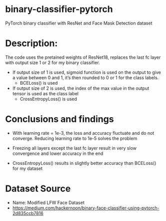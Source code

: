 # binary-classifier-pytorch
PyTorch binary classifier with ResNet and Face Mask Detection dataset

# Description:

The code uses the pretained weights of ResNet18, replaces the last fc layer with output size 1 or 2 for my binary classifier. 
- If output size of 1 is used, sigmoid function is used on the output to give a value between 0 and 1, it’s then rounded to 0 or 1 for the class labels.
    - BCELoss() is used
- If output size of 2 is used, the index of the max value in the output tensor is used as the class label
    - CrossEntropyLoss() is used

# Conclusions and findings

- With learning rate = 1e-3, the loss and accuracy fluctuate and do not converge. Reducing learning rate to 1e-5 solves the problem

- Freezing all layers except the last fc layer result in very slow convergence and lower accuracy in the end

- CrossEntropyLoss() results in slightly better accuracy than BCELoss() for my dataset

# Dataset Source
* Name: Modified LFW Face Dataset
* https://medium.com/hackernoon/binary-face-classifier-using-pytorch-2d835ccb7816

